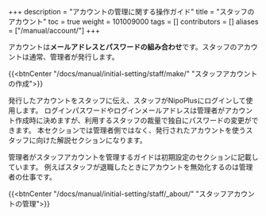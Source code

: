 +++
description = "アカウントの管理に関する操作ガイド"
title = "スタッフのアカウント"
toc = true
weight = 101009000
tags = []
contributors = []
aliases = ["/manual/account/"]
+++

アカウントは**メールアドレスとパスワードの組み合わせ**です。スタッフのアカウントは通常、管理者が発行します。

{{<btnCenter "/docs/manual/initial-setting/staff/make/" "スタッフアカウントの作成">}}

発行したアカウントをスタッフに伝え、スタッフがNipoPlusにログインして使用します。
ログインパスワードやログインメールアドレスは管理者がアカウント作成時に決めますが、利用するスタッフの裁量で独自にパスワードの変更ができます。
本セクションでは管理者側ではなく、発行されたアカウントを使うスタッフに向けた解説セクションになります。

管理者がスタッフアカウントを管理するガイドは初期設定のセクションに記載しています。
例えばスタッフが退職したときにアカウントを無効化するのは管理者の仕事です。

{{<btnCenter "/docs/manual/initial-setting/staff/_about/" "スタッフアカウントの管理">}}

